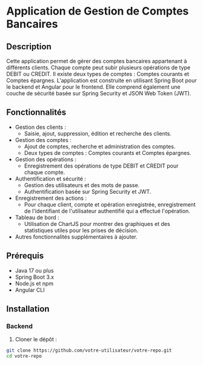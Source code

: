 # Application de Gestion de Comptes Bancaires

## Description

Cette application permet de gérer des comptes bancaires appartenant à différents clients. Chaque compte peut subir plusieurs opérations de type DEBIT ou CREDIT. Il existe deux types de comptes : Comptes courants et Comptes épargnes. L'application est construite en utilisant Spring Boot pour le backend et Angular pour le frontend. Elle comprend également une couche de sécurité basée sur Spring Security et JSON Web Token (JWT).

## Fonctionnalités

- Gestion des clients :
  - Saisie, ajout, suppression, édition et recherche des clients.
- Gestion des comptes :
  - Ajout de comptes, recherche et administration des comptes.
  - Deux types de comptes : Comptes courants et Comptes épargnes.
- Gestion des opérations :
  - Enregistrement des opérations de type DEBIT et CREDIT pour chaque compte.
- Authentification et sécurité :
  - Gestion des utilisateurs et des mots de passe.
  - Authentification basée sur Spring Security et JWT.
- Enregistrement des actions :
  - Pour chaque client, compte et opération enregistrée, enregistrement de l'identifiant de l'utilisateur authentifié qui a effectué l'opération.
- Tableau de bord :
  - Utilisation de ChartJS pour montrer des graphiques et des statistiques utiles pour les prises de décision.
- Autres fonctionnalités supplémentaires à ajouter.

## Prérequis

- Java 17 ou plus
- Spring Boot 3.x
- Node.js et npm
- Angular CLI

## Installation

### Backend

1. Cloner le dépôt :

```bash
git clone https://github.com/votre-utilisateur/votre-repo.git
cd votre-repo
